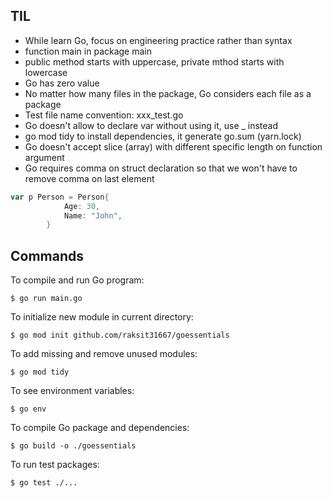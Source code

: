 ## TIL

- While learn Go, focus on engineering practice rather than syntax
- function main in package main
- public method starts with uppercase, private mthod starts with lowercase
- Go has zero value
- No matter how many files in the package, Go considers each file as a package
- Test file name convention: xxx_test.go
- Go doesn't allow to declare var without using it, use _ instead
- go mod tidy to install dependencies, it generate go.sum (yarn.lock)
- Go doesn't accept slice (array) with different specific length on function argument
- Go requires comma on struct declaration so that we won't have to remove comma on last element

```go
var p Person = Person{
			Age: 30,
			Name: "John",
		}
```

## Commands

To compile and run Go program:

```shell
$ go run main.go
```

To initialize new module in current directory:

```shell
$ go mod init github.com/raksit31667/goessentials
```

To add missing and remove unused modules:

```shell
$ go mod tidy
```

To see environment variables:

```shell
$ go env
```

To compile Go package and dependencies:

```shell
$ go build -o ./goessentials
```

To run test packages:

```shell
$ go test ./...
```
